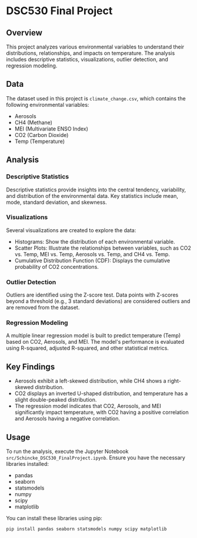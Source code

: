 # DSC530 Final Project

## Overview
This project analyzes various environmental variables to understand their distributions, relationships, and impacts on temperature. The analysis includes descriptive statistics, visualizations, outlier detection, and regression modeling.

## Data
The dataset used in this project is `climate_change.csv`, which contains the following environmental variables:
- Aerosols
- CH4 (Methane)
- MEI (Multivariate ENSO Index)
- CO2 (Carbon Dioxide)
- Temp (Temperature)

## Analysis

### Descriptive Statistics
Descriptive statistics provide insights into the central tendency, variability, and distribution of the environmental data. Key statistics include mean, mode, standard deviation, and skewness.

### Visualizations
Several visualizations are created to explore the data:
- Histograms: Show the distribution of each environmental variable.
- Scatter Plots: Illustrate the relationships between variables, such as CO2 vs. Temp, MEI vs. Temp, Aerosols vs. Temp, and CH4 vs. Temp.
- Cumulative Distribution Function (CDF): Displays the cumulative probability of CO2 concentrations.

### Outlier Detection
Outliers are identified using the Z-score test. Data points with Z-scores beyond a threshold (e.g., 3 standard deviations) are considered outliers and are removed from the dataset.

### Regression Modeling
A multiple linear regression model is built to predict temperature (Temp) based on CO2, Aerosols, and MEI. The model's performance is evaluated using R-squared, adjusted R-squared, and other statistical metrics.

## Key Findings
- Aerosols exhibit a left-skewed distribution, while CH4 shows a right-skewed distribution.
- CO2 displays an inverted U-shaped distribution, and temperature has a slight double-peaked distribution.
- The regression model indicates that CO2, Aerosols, and MEI significantly impact temperature, with CO2 having a positive correlation and Aerosols having a negative correlation.

## Usage
To run the analysis, execute the Jupyter Notebook `src/Schincke_DSC530_FinalProject.ipynb`. Ensure you have the necessary libraries installed:
- pandas
- seaborn
- statsmodels
- numpy
- scipy
- matplotlib

You can install these libraries using pip:
```sh
pip install pandas seaborn statsmodels numpy scipy matplotlib